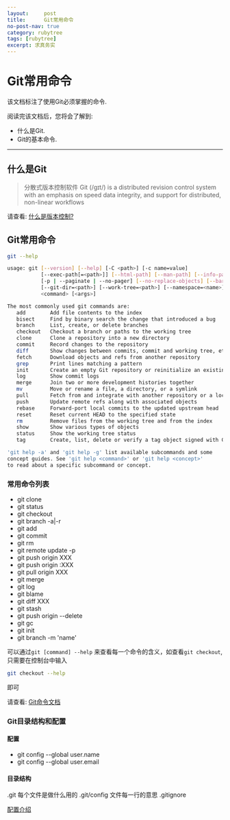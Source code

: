 ```yaml
---
layout:     post
title:      Git常用命令
no-post-nav: true
category: rubytree
tags: [rubytree]
excerpt: 求真务实
---
```


Git常用命令
===========

该文档标注了使用Git必须掌握的命令.

阅读完该文档后，您将会了解到:

* 什么是Git.
* Git的基本命令.

--------------------------------------------------------------------------------

什么是Git
----------
> 分散式版本控制软件
> Git (/ɡɪt/) is a distributed revision control system with an emphasis on speed data integrity, and support for distributed, non-linear workflows

请查看: [什么是版本控制?](https://git-scm.com/book/zh/v2/%E8%B5%B7%E6%AD%A5-%E5%85%B3%E4%BA%8E%E7%89%88%E6%9C%AC%E6%8E%A7%E5%88%B6)

Git常用命令
----------

```bash
git --help

usage: git [--version] [--help] [-C <path>] [-c name=value]
           [--exec-path[=<path>]] [--html-path] [--man-path] [--info-path]
           [-p | --paginate | --no-pager] [--no-replace-objects] [--bare]
           [--git-dir=<path>] [--work-tree=<path>] [--namespace=<name>]
           <command> [<args>]

The most commonly used git commands are:
   add        Add file contents to the index
   bisect     Find by binary search the change that introduced a bug
   branch     List, create, or delete branches
   checkout   Checkout a branch or paths to the working tree
   clone      Clone a repository into a new directory
   commit     Record changes to the repository
   diff       Show changes between commits, commit and working tree, etc
   fetch      Download objects and refs from another repository
   grep       Print lines matching a pattern
   init       Create an empty Git repository or reinitialize an existing one
   log        Show commit logs
   merge      Join two or more development histories together
   mv         Move or rename a file, a directory, or a symlink
   pull       Fetch from and integrate with another repository or a local branch
   push       Update remote refs along with associated objects
   rebase     Forward-port local commits to the updated upstream head
   reset      Reset current HEAD to the specified state
   rm         Remove files from the working tree and from the index
   show       Show various types of objects
   status     Show the working tree status
   tag        Create, list, delete or verify a tag object signed with GPG

'git help -a' and 'git help -g' list available subcommands and some
concept guides. See 'git help <command>' or 'git help <concept>'
to read about a specific subcommand or concept.
```

### 常用命令列表

- git clone
- git status
- git checkout
- git branch -a|-r
- git add
- git commit
- git rm
- git remote update -p
- git push origin XXX
- git push origin :XXX
- git pull origin XXX
- git merge
- git log
- git blame
- git diff XXX
- git stash
- git push origin --delete
- git gc
- git init
- git branch -m 'name'

可以通过`git [command] --help` 来查看每一个命令的含义，如查看`git checkout`, 只需要在控制台中输入

```bash
git checkout --help
```

即可

请查看: [Git命令文档](http://gitref.org/)

### Git目录结构和配置
#### 配置
- git config --global user.name
- git config --global user.email

#### 目录结构
.git 每个文件是做什么用的
.git/config 文件每一行的意思
.gitignore

[配置介绍](https://git-scm.com/book/zh/v1/%E8%B5%B7%E6%AD%A5-%E5%88%9D%E6%AC%A1%E8%BF%90%E8%A1%8C-Git-%E5%89%8D%E7%9A%84%E9%85%8D%E7%BD%AE)

